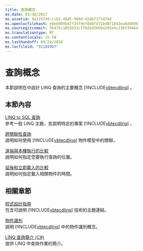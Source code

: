```yaml
---
title: 查詢概念
ms.date: 03/30/2017
ms.assetid: 9a125749-ccb5-49d5-999d-d2db7171d74d
ms.openlocfilehash: e8eb909b47f34f9ef8d8fd71bd071843ea4dd898
ms.sourcegitcommit: 5b475c1855b32cf78d2d1bbb4295e4c236f39464
ms.translationtype: MT
ms.contentlocale: zh-TW
ms.lasthandoff: 09/24/2020
ms.locfileid: "91184907"
---
```

# <a name="query-concepts"></a>查詢概念

本節說明在中設計 LINQ 查詢的主要概念 [!INCLUDE[vbtecdlinq](../../../../../../includes/vbtecdlinq-md.md)] 。  
  
## <a name="in-this-section"></a>本節內容  

 [LINQ to SQL 查詢](linq-to-sql-queries.md)  
 參考一般 LINQ 主題，並說明特定的專案 [!INCLUDE[vbtecdlinq](../../../../../../includes/vbtecdlinq-md.md)] 。  
  
 [跨關聯性查詢](querying-across-relationships.md)  
 說明如何使用 [!INCLUDE[vbtecdlinq](../../../../../../includes/vbtecdlinq-md.md)] 物件模型中的關聯。  
  
 [遠端與本機執行的比較](remote-vs-local-execution.md)  
 說明如何指定您要執行查詢的位置。  
  
 [延後和立即載入的比較](deferred-versus-immediate-loading.md)  
 說明如何指定載入相關物件的時間。  
  
## <a name="related-sections"></a>相關章節  

 [程式設計指南](programming-guide.md)  
 包含可說明 [!INCLUDE[vbtecdlinq](../../../../../../includes/vbtecdlinq-md.md)] 技術的主題連結。  
  
 [物件識別](object-identity.md)  
 說明 [!INCLUDE[vbtecdlinq](../../../../../../includes/vbtecdlinq-md.md)] 中的物件識別概念。  
  
 [LINQ 查詢簡介 (C#)](../../../../../csharp/programming-guide/concepts/linq/introduction-to-linq-queries.md)  
 提供 LINQ 中查詢作業的簡介。
